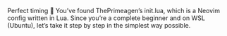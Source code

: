 Perfect timing 🙌 You’ve found ThePrimeagen’s init.lua, which is a Neovim config written in Lua. Since you’re a complete beginner and on WSL (Ubuntu),
let’s take it step by step in the simplest way possible.

